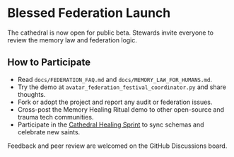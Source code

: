# Blessed Federation Launch

The cathedral is now open for public beta. Stewards invite everyone to review the
memory law and federation logic.

## How to Participate
- Read `docs/FEDERATION_FAQ.md` and `docs/MEMORY_LAW_FOR_HUMANS.md`.
- Try the demo at `avatar_federation_festival_coordinator.py` and share thoughts.
- Fork or adopt the project and report any audit or federation issues.
- Cross-post the Memory Healing Ritual demo to other open-source and trauma tech communities.
- Participate in the [Cathedral Healing Sprint](docs/CATHEDRAL_HEALING_SPRINT.md) to sync schemas and celebrate new saints.

Feedback and peer review are welcomed on the GitHub Discussions board.
